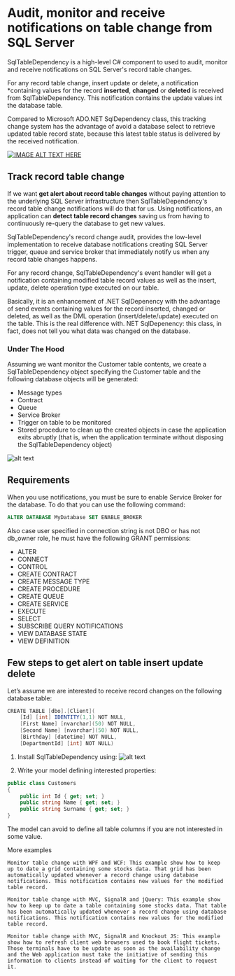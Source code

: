 # Audit, monitor and receive notifications on table change from SQL Server

SqlTableDependency is a high-level C# component to used to audit, monitor and receive notifications on SQL Server's record table changes.

For any record table change, insert update or delete, a notification *containing values for the record **inserted**, **changed** or **deleted** is received from SqlTableDependency. This notification contains the update values int the database table.

Compared to Microsoft ADO.NET SqlDependency class, this tracking change system has the advantage of avoid a database select to retrieve updated table record state, because this latest table status is delivered by the received notification.

[![IMAGE ALT TEXT HERE](http://img.youtube.com/vi/FBkkdCuTO7g/0.jpg)](http://www.youtube.com/watch?v=FBkkdCuTO7g)

## Track record table change
If we want **get alert about record table changes** without paying attention to the underlying SQL Server infrastructure then SqlTableDependency's record table change notifications will do that for us. Using notifications, an application can **detect table record changes** saving us from having to continuously re-query the database to get new values.

SqlTableDependency's record change audit, provides the low-level implementation to receive database notifications creating SQL Server trigger, queue and service broker that immediately notify us when any record table changes happens.

For any record change, SqlTableDependency's event handler will get a notification containing modified table record values as well as the insert, update, delete operation type executed on our table.

Basically, it is an enhancement of .NET SqlDepenency with the advantage of send events containing values for the record inserted, changed or deleted, as well as the DML operation (insert/delete/update) executed on the table. This is the real difference with. NET SqlDepenency: this class, in fact, does not tell you what data was changed on the database.

### Under The Hood
Assuming we want monitor the Customer table contents, we create a SqlTableDependency object specifying the Customer table and the following database objects will be generated:
* Message types
* Contract
* Queue
* Service Broker
* Trigger on table to be monitored
* Stored procedure to clean up the created objects in case the application exits abruptly (that is, when the application terminate without disposing the SqlTableDependency object)

![alt text][DatabaseObjects]

[DatabaseObjects]: https://github.com/christiandelbianco/monitor-table-change-with-sqltabledependency/blob/master/DbObjects-min.png "Database Object created for send notifications"

## Requirements
When you use notifications, you must be sure to enable Service Broker for the database. To do that you can use the following command:
```SQL
ALTER DATABASE MyDatabase SET ENABLE_BROKER
```
Also case user specified in connection string is not DBO or has not db_owner role, he must have the following GRANT permissions:
* ALTER
* CONNECT
* CONTROL
* CREATE CONTRACT
* CREATE MESSAGE TYPE
* CREATE PROCEDURE
* CREATE QUEUE
* CREATE SERVICE
* EXECUTE
* SELECT
* SUBSCRIBE QUERY NOTIFICATIONS
* VIEW DATABASE STATE
* VIEW DEFINITION

## Few steps to get alert on table insert update delete
Let’s assume we are interested to receive record changes on the following database table:
```C#
CREATE TABLE [dbo].[Client](
	[Id] [int] IDENTITY(1,1) NOT NULL,
	[First Name] [nvarchar](50) NOT NULL,
	[Second Name] [nvarchar](50) NOT NULL,
	[Birthday] [datetime] NOT NULL,
	[DepartmentId] [int] NOT NULL)
```

1. Install SqlTableDependency using:
![alt text][Nuget]

[Nuget]: 
https://github.com/christiandelbianco/monitor-table-change-with-sqltabledependency/blob/master/NuGetSqlTableDependency.png "Nuget package"

2. Write your model defining interested properties:
```C#
public class Customers
{
    public int Id { get; set; }
    public string Name { get; set; }
    public string Surname { get; set; }
}
```
The model can avoid to define all table columns if you are not interested in some value.

More examples

    Monitor table change with WPF and WCF: This example show how to keep up to date a grid containing some stocks data. That grid has been automatically updated whenever a record change using database notifications. This notification contains new values for the modified table record.

    Monitor table change with MVC, SignalR and jQuery: This example show how to keep up to date a table containing some stocks data. That table has been automatically updated whenever a record change using database notifications. This notification contains new values for the modified table record.

    Monitor table change with MVC, SignalR and Knockout JS: This example show how to refresh client web browsers used to book flight tickets. Those terminals have to be update as soon as the availability change and the Web application must take the initiative of sending this information to clients instead of waiting for the client to request it. 
